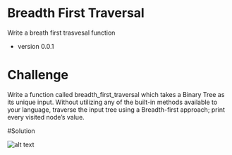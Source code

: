 # Breadth First Traversal
Write a breath first trasvesal function

* version 0.0.1

# Challenge

Write a function called breadth_first_traversal which takes a Binary Tree as its unique input. 
Without utilizing any of the built-in methods available to your language, traverse the input tree using a Breadth-first approach; print every visited node’s value.

#Solution

![alt text](/Users/stevenstarwalt/codefellows/401/data-structures-and-algorithms/assets/breadth-first-traversal.jpg)